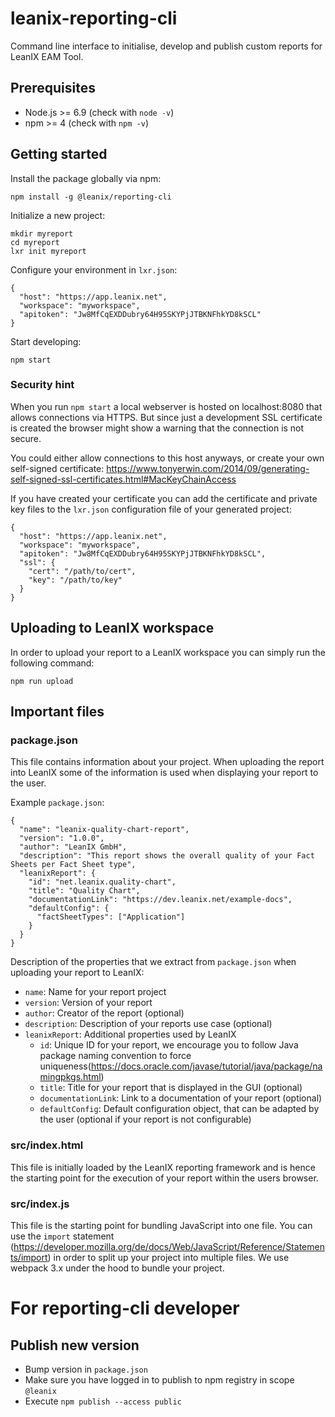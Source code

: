 # leanix-reporting-cli

Command line interface to initialise, develop and publish custom reports for LeanIX EAM Tool.

## Prerequisites
* Node.js >= 6.9 (check with `node -v`)
* npm >= 4 (check with `npm -v`)

## Getting started
Install the package globally via npm:
```
npm install -g @leanix/reporting-cli
````

Initialize a new project:
```
mkdir myreport
cd myreport
lxr init myreport
```

Configure your environment in `lxr.json`:
```
{
  "host": "https://app.leanix.net",
  "workspace": "myworkspace",
  "apitoken": "Jw8MfCqEXDDubry64H95SKYPjJTBKNFhkYD8kSCL"
}
```

Start developing:
```
npm start
```

### Security hint
When you run `npm start` a local webserver is hosted on localhost:8080
that allows connections via HTTPS. But since just a development SSL certificate is created
the browser might show a warning that the connection is not secure.

You could either allow connections to this host anyways, or create your own self-signed
certificate: https://www.tonyerwin.com/2014/09/generating-self-signed-ssl-certificates.html#MacKeyChainAccess

If you have created your certificate you can add the certificate and private key files to the
`lxr.json` configuration file of your generated project:

```
{
  "host": "https://app.leanix.net",
  "workspace": "myworkspace",
  "apitoken": "Jw8MfCqEXDDubry64H95SKYPjJTBKNFhkYD8kSCL",
  "ssl": {
    "cert": "/path/to/cert",
    "key": "/path/to/key"
  }
}
```

## Uploading to LeanIX workspace
In order to upload your report to a LeanIX workspace you can simply run the following command:

```
npm run upload
```

## Important files

### package.json
This file contains information about your project. When uploading the report into LeanIX some of the information is used when displaying your report to the user.

Example `package.json`:
```
{
  "name": "leanix-quality-chart-report",
  "version": "1.0.0",
  "author": "LeanIX GmbH",
  "description": "This report shows the overall quality of your Fact Sheets per Fact Sheet type",
  "leanixReport": {
    "id": "net.leanix.quality-chart",
    "title": "Quality Chart",
    "documentationLink": "https://dev.leanix.net/example-docs",
    "defaultConfig": {
      "factSheetTypes": ["Application"]
    }
  }
}
```

Description of the properties that we extract from `package.json` when uploading your report to LeanIX:
* `name`: Name for your report project
* `version`: Version of your report
* `author`: Creator of the report (optional)
* `description`: Description of your reports use case (optional)
* `leanixReport`: Additional properties used by LeanIX
  * `id`: Unique ID for your report, we encourage you to follow Java package naming convention to force uniqueness(https://docs.oracle.com/javase/tutorial/java/package/namingpkgs.html)
  * `title`: Title for your report that is displayed in the GUI (optional)
  * `documentationLink`: Link to a documentation of your report (optional)
  * `defaultConfig`: Default configuration object, that can be adapted by the user (optional if your report is not configurable)

### src/index.html
This file is initially loaded by the LeanIX reporting framework and is hence the starting point for the execution of your report within the users browser.

### src/index.js
This file is the starting point for bundling JavaScript into one file. You can use the `import` statement (https://developer.mozilla.org/de/docs/Web/JavaScript/Reference/Statements/import) in order to split up your project into multiple files. We use webpack 3.x under the hood to bundle your project.


# For reporting-cli developer

## Publish new version
* Bump version in `package.json`
* Make sure you have logged in to publish to npm registry in scope `@leanix`
* Execute `npm publish --access public`
